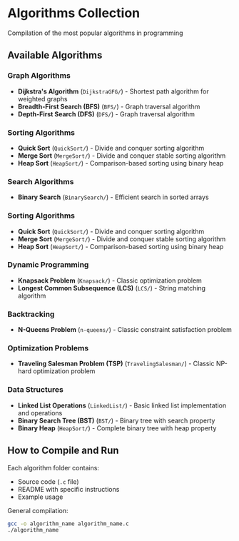 # Algorithms Collection
Compilation of the most popular algorithms in programming

## Available Algorithms

### Graph Algorithms
- **Dijkstra's Algorithm** (`DijkstraGFG/`) - Shortest path algorithm for weighted graphs
- **Breadth-First Search (BFS)** (`BFS/`) - Graph traversal algorithm
- **Depth-First Search (DFS)** (`DFS/`) - Graph traversal algorithm

### Sorting Algorithms
- **Quick Sort** (`QuickSort/`) - Divide and conquer sorting algorithm
- **Merge Sort** (`MergeSort/`) - Divide and conquer stable sorting algorithm
- **Heap Sort** (`HeapSort/`) - Comparison-based sorting using binary heap

### Search Algorithms
- **Binary Search** (`BinarySearch/`) - Efficient search in sorted arrays

### Sorting Algorithms
- **Quick Sort** (`QuickSort/`) - Divide and conquer sorting algorithm
- **Merge Sort** (`MergeSort/`) - Divide and conquer stable sorting algorithm
- **Heap Sort** (`HeapSort/`) - Comparison-based sorting using binary heap

### Dynamic Programming
- **Knapsack Problem** (`Knapsack/`) - Classic optimization problem
- **Longest Common Subsequence (LCS)** (`LCS/`) - String matching algorithm

### Backtracking
- **N-Queens Problem** (`n-queens/`) - Classic constraint satisfaction problem

### Optimization Problems
- **Traveling Salesman Problem (TSP)** (`TravelingSalesman/`) - Classic NP-hard optimization problem

### Data Structures
- **Linked List Operations** (`LinkedList/`) - Basic linked list implementation and operations
- **Binary Search Tree (BST)** (`BST/`) - Binary tree with search property
- **Binary Heap** (`HeapSort/`) - Complete binary tree with heap property

## How to Compile and Run

Each algorithm folder contains:
- Source code (`.c` file)
- README with specific instructions
- Example usage

General compilation:
```bash
gcc -o algorithm_name algorithm_name.c
./algorithm_name
```
